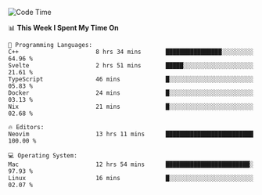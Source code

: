 <!-- [![Top Langs](https://github-readme-stats.vercel.app/api/top-langs/?username=gagahsyuja&theme=dracula&hide_border=true&border_radius=7)](https://github.com/anuraghazra/github-readme-stats) -->

<!--START_SECTION:waka-->
![Code Time](http://img.shields.io/badge/Code%20Time-920%20hrs%2030%20mins-blue)

📊 **This Week I Spent My Time On** 

```text
💬 Programming Languages: 
C++                      8 hrs 34 mins       ████████████████░░░░░░░░░   64.96 % 
Svelte                   2 hrs 51 mins       █████░░░░░░░░░░░░░░░░░░░░   21.61 % 
TypeScript               46 mins             █░░░░░░░░░░░░░░░░░░░░░░░░   05.83 % 
Docker                   24 mins             █░░░░░░░░░░░░░░░░░░░░░░░░   03.13 % 
Nix                      21 mins             █░░░░░░░░░░░░░░░░░░░░░░░░   02.68 % 

🔥 Editors: 
Neovim                   13 hrs 11 mins      █████████████████████████   100.00 % 

💻 Operating System: 
Mac                      12 hrs 54 mins      ████████████████████████░   97.93 % 
Linux                    16 mins             █░░░░░░░░░░░░░░░░░░░░░░░░   02.07 % 
```


<!--END_SECTION:waka-->
